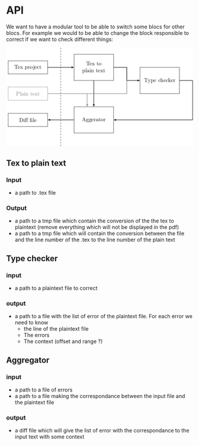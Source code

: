 
# API

We want to have a modular tool to be able to switch some blocs for other blocs. For example we would to be able to change the block responsible to correct if we want to check different things:

![Schematic bloc](images/bloc.png)


## Tex to plain text
### Input
- a path to .tex file
### Output
- a path to a tmp file which contain the conversion of the the tex to plaintext (remove everything which will not be displayed in the pdf)
- a path to a tmp file which will contain the conversion between the file and the line number of the .tex to the line number of the plain text

## Type checker
### input
- a path to a plaintext file to correct
### output
- a path to a file with the list of error of the plaintext file. For each error we need to know 
  - the line of the plaintext file
  - The errors
  - The context (offset and range ?)
## Aggregator
### input
- a path to a file of errors
- a path to a file making the correspondance between the input file and the plaintext file
### output
- a diff file which will give the list of error with the correspondance to the input text with some context
